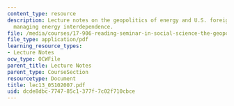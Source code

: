 ```yaml
---
content_type: resource
description: Lecture notes on the geopolitics of energy and U.S. foreign policy -
  managing energy interdependence.
file: /media/courses/17-906-reading-seminar-in-social-science-the-geopolitics-and-geoeconomics-of-global-energy-spring-2007/dcde8dbc774785c1377f7c02f710cbce_lec13_05102007.pdf
file_type: application/pdf
learning_resource_types:
- Lecture Notes
ocw_type: OCWFile
parent_title: Lecture Notes
parent_type: CourseSection
resourcetype: Document
title: lec13_05102007.pdf
uid: dcde8dbc-7747-85c1-377f-7c02f710cbce
---
```

